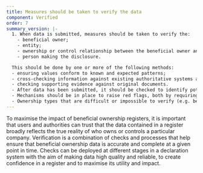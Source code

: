 ```yaml
---
title: Measures should be taken to verify the data
component: Verified
order: 7
summary_version: |-
  1. When data is submitted, measures should be taken to verify the:
    - beneficial owner;
    - entity;
    - ownership or control relationship between the beneficial owner and the entity;
    - person making the disclosure.

  This should be done by one or more of the following methods:
  - ensuring values conform to known and expected patterns;
  - cross-checking information against existing authoritative systems and other government registers;
  - checking supporting evidence against original documents.
  - After data has been submitted, it should be checked to identify potential errors, inconsistencies, and outdated entries, using a risk based approach where appropriate, requiring updates to the data where necessary.
  - Mechanisms should be in place to raise red flags, both by requiring entities dealing with BO data to report discrepancies and by setting up systems to detect suspicious patterns.
  - Ownership types that are difficult or impossible to verify (e.g. bearer shares) should be prohibited.
---
```


To maximise the impact of beneficial ownership registers, it is important that users and authorities can trust that the data contained in a register broadly reflects the true reality of who owns or controls a particular company. Verification is a combination of checks and processes that help ensure that beneficial ownership data is accurate and complete at a given point in time. Checks can be deployed at different stages in a declaration system with the aim of making data high quality and reliable, to create confidence in a register and to maximise its utility and impact.

